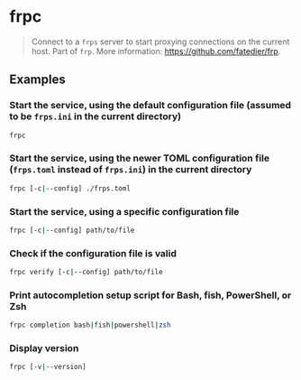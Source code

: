 # frpc

> Connect to a `frps` server to start proxying connections on the current host. Part of `frp`. More information: <https://github.com/fatedier/frp>.

## Examples

### Start the service, using the default configuration file (assumed to be `frps.ini` in the current directory)

```bash
frpc
```

### Start the service, using the newer TOML configuration file (`frps.toml` instead of `frps.ini`) in the current directory

```bash
frpc [-c|--config] ./frps.toml
```

### Start the service, using a specific configuration file

```bash
frpc [-c|--config] path/to/file
```

### Check if the configuration file is valid

```bash
frpc verify [-c|--config] path/to/file
```

### Print autocompletion setup script for Bash, fish, PowerShell, or Zsh

```bash
frpc completion bash|fish|powershell|zsh
```

### Display version

```bash
frpc [-v|--version]
```
